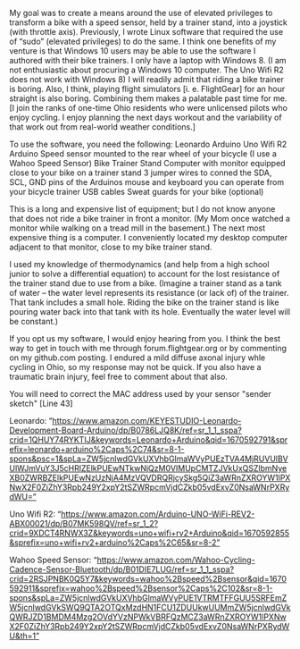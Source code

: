 ﻿My goal was to create a means around the use of elevated privileges to transform  a bike with a speed sensor, held by a trainer stand, into a joystick (with throttle axis).  Previously, I wrote Linux software that required the use of “sudo” (elevated privileges) to do the same.   I think one benefits of my venture is that Windows 10 users may be able to use the software I authored with their bike trainers.  I only have a laptop with Windows 8.  (I am not enthusiastic about procuring a Windows 10 computer. The Uno Wifi R2 does not work with Windows 8)  I will readily admit that riding a bike trainer is boring.  Also, I think, playing flight simulators [i. e. FlightGear] for an  hour straight is also boring.  Combining them makes a palatable past time for me.  [I join the ranks of one-time Ohio residents who were unlicensed pilots who enjoy cycling.  I enjoy planning the next days workout and the variability of that work out from real-world weather conditions.]

To use the software, you need the following: 
	Leonardo Arduino
	Uno Wifi R2  Arduino
 	Speed sensor mounted to the rear wheel of your bicycle (I use a Wahoo Speed Sensor)
	Bike
	Trainer Stand
 	Computer with monitor equipped close to your bike on a trainer stand
	3 jumper wires  to conned the SDA, SCL, GND pins of the Arduinos
	mouse and keyboard you can operate from your bicycle trainer
	USB cables
	Sweat guards for your bike (optional)

This is a long and expensive list of equipment; but I do not know anyone that does not ride a bike trainer in front a monitor.  (My Mom once watched a monitor while walking on a tread mill in the basement.)  The next most expensive thing is a computer.  I conveniently located my desktop computer adjacent to that monitor, close to my bike trainer stand.

I used my knowledge of thermodynamics (and help from a high school junior to solve a differential equation) to account for  the lost resistance of the trainer stand due to use from a bike.  (Imagine a trainer stand as a tank of water – the water level represents its resistance (or lack of) of the trainer.  That tank includes a small hole.  Riding the bike on the trainer stand is like pouring water back into that tank with its hole.  Eventually the water level will be constant.)  

If you opt us my software, I would enjoy hearing from you.   I think the best way to get in touch with me through forum.flightgear.org or by commenting on my github.com posting.  I endured a mild diffuse axonal injury whle cycling in Ohio, so my response may not be quick.   If you also have a traumatic brain injury, feel free to comment about that also.

You will need to correct the MAC address used by your sensor "sender sketch" [Line 43]

Leonardo: “https://www.amazon.com/KEYESTUDIO-Leonardo-Development-Board-Arduino/dp/B0786LJQ8K/ref=sr_1_1_sspa?crid=1QHUY74RYKTIJ&keywords=Leonardo+Arduino&qid=1670592791&sprefix=leonardo+arduino%2Caps%2C74&sr=8-1-spons&psc=1&spLa=ZW5jcnlwdGVkUXVhbGlmaWVyPUEzTVA4MjRUVUlBVUlWJmVuY3J5cHRlZElkPUEwNTkwNjQzM0VIMUpCMTZJVkUxQSZlbmNyeXB0ZWRBZElkPUEwNzUzNjA4MzVQVDRQRjcySkg5QiZ3aWRnZXROYW1lPXNwX2F0ZiZhY3Rpb249Y2xpY2tSZWRpcmVjdCZkb05vdExvZ0NsaWNrPXRydWU=”

Uno Wifi R2: “https://www.amazon.com/Arduino-UNO-WiFi-REV2-ABX00021/dp/B07MK598QV/ref=sr_1_2?crid=9XDCT4RNWX3Z&keywords=uno+wifi+rv2+Arduino&qid=1670592855&sprefix=uno+wifi+rv2+arduino%2Caps%2C65&sr=8-2”

Wahoo Speed Sensor: “https://www.amazon.com/Wahoo-Cycling-Cadence-Sensor-Bluetooth/dp/B01DIE7LUG/ref=sr_1_1_sspa?crid=2RSJPNBK0Q5Y7&keywords=wahoo%2Bspeed%2Bsensor&qid=1670592911&sprefix=wahoo%2Bspeed%2Bsensor%2Caps%2C102&sr=8-1-spons&spLa=ZW5jcnlwdGVkUXVhbGlmaWVyPUE1VTRMTFFGUU5SRFEmZW5jcnlwdGVkSWQ9QTA2OTQxMzdHN1FCU1ZDUUkwUUMmZW5jcnlwdGVkQWRJZD1BMDM4Mzg2OVdYVzNPWkVBRFQzMCZ3aWRnZXROYW1lPXNwX2F0ZiZhY3Rpb249Y2xpY2tSZWRpcmVjdCZkb05vdExvZ0NsaWNrPXRydWU&th=1”





